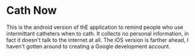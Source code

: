 # Cath Now

This is the android version of thE application to remind people who use intermittant catheters when to
cath. It collects no personal information, in fact it doesn't talk to the internet at all. The iOS version is farther ahead, I haven't gotten around to
creating a Google development account. 


